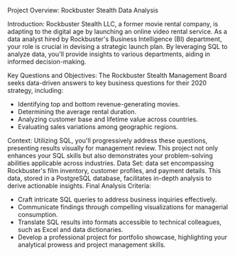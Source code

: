 Project Overview: Rockbuster Stealth Data Analysis

Introduction:
Rockbuster Stealth LLC, a former movie rental company, is adapting to the digital age by launching an online video rental service. As a data analyst hired by Rockbuster's Business Intelligence (BI) department, your role is crucial in devising a strategic launch plan. By leveraging SQL to analyze data, you'll provide insights to various departments, aiding in informed decision-making.

Key Questions and Objectives:
The Rockbuster Stealth Management Board seeks data-driven answers to key business questions for their 2020 strategy, including:
- Identifying top and bottom revenue-generating movies.
- Determining the average rental duration.
- Analyzing customer base and lifetime value across countries.
- Evaluating sales variations among geographic regions.

Context:
Utilizing SQL, you'll progressively address these questions, presenting results visually for management review. This project not only enhances your SQL skills but also demonstrates your problem-solving abilities applicable across industries.
Data Set:
data set encompassing Rockbuster's film inventory, customer profiles, and payment details. This data, stored in a PostgreSQL database, facilitates in-depth analysis to derive actionable insights.
Final Analysis Criteria:
- Craft intricate SQL queries to address business inquiries effectively.
- Communicate findings through compelling visualizations for managerial consumption.
- Translate SQL results into formats accessible to technical colleagues, such as Excel and data dictionaries.
- Develop a professional project for portfolio showcase, highlighting your analytical prowess and project management skills.
